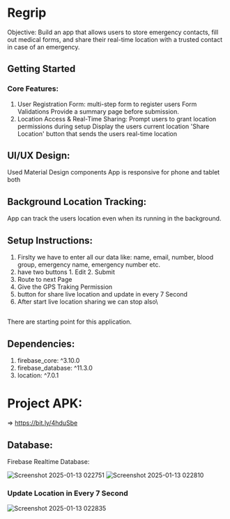 # Regrip

Objective:
Build an app that allows users to store emergency contacts, fill out medical forms, and share their
real-time location with a trusted contact in case of an emergency.

## Getting Started

### Core Features:
1. User Registration Form:
   multi-step form to register users
   Form Validations
   Provide a summary page before submission.
2. Location Access & Real-Time Sharing:
   Prompt users to grant location permissions during setup
   Display the users current location
   'Share Location' button that sends the users real-time location


## UI/UX Design:
Used Material Design components
App is responsive for phone and tablet both

## Background Location Tracking:
App can track the users location even when its running in
the background.



## Setup Instructions:

1. Firslty we have to enter all our data like: name, email, number, blood group,
   emergency name, emergency number etc.
2. have two buttons 1. Edit 2. Submit
3. Route to next Page
4. Give the GPS Traking Permission
5. button for share live location and update in every 7 Second
6. After start live location sharing we can stop also\

##
There are starting point for this application.


## Dependencies:
  1. firebase_core: ^3.10.0
  2. firebase_database: ^11.3.0
  3. location: ^7.0.1


# Project APK:
=> https://bit.ly/4hduSbe


## Database:
Firebase Realtime Database:

![Screenshot 2025-01-13 022751](https://github.com/user-attachments/assets/f1d223c2-65ed-41a0-bca5-4cb4d03061e3)
![Screenshot 2025-01-13 022810](https://github.com/user-attachments/assets/8b987196-0a63-46c5-8f92-d5a738ef7dd8)
### Update Location in Every 7 Second  
![Screenshot 2025-01-13 022835](https://github.com/user-attachments/assets/7756e8b1-2f6d-4c5e-9e6f-e2f62172f4e9)
